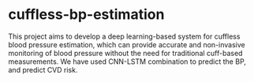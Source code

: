 # cuffless-bp-estimation
This project aims to develop a deep learning-based system for cuffless blood pressure estimation, which can provide accurate and non-invasive monitoring of blood pressure without the need for traditional cuff-based measurements. We have used CNN-LSTM combination to predict the BP, and predict CVD risk.

